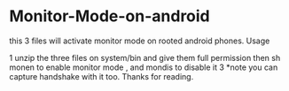# Monitor-Mode-on-android
this 3 files will activate monitor mode on rooted android phones.
Usage 

1 unzip the three files on system/bin and give them full permission 
then sh monen to enable monitor mode , and mondis to  disable it
3 *note you can capture handshake with it too.
Thanks for reading.
